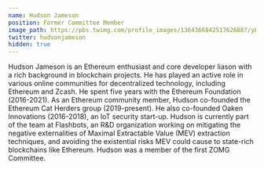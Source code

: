 ```yaml
---
name: Hudson Jameson
position: Former Committee Member
image_path: https://pbs.twimg.com/profile_images/1364366842517626887/yE7DDj_a_400x400.jpg
twitter: hudsonjameson
hidden: true
---
```


Hudson Jameson is an Ethereum enthusiast and core developer liason with a rich background in blockchain projects. He has played an active role in various online communities for decentralized technology, including Ethereum and Zcash. He spent five years with the Ethereum Foundation (2016-2021). As an Ethereum community member, Hudson co-founded the Ethereum Cat Herders group (2019-present). He also co-founded Oaken Innovations (2016-2018), an IoT security start-up. Hudson is currently part of the team at Flashbots, an R&D organization working on mitigating the negative externalities of Maximal Extractable Value (MEV) extraction techniques, and avoiding the existential risks MEV could cause to state-rich blockchains like Ethereum. Hudson was a member of the first ZOMG Committee.
